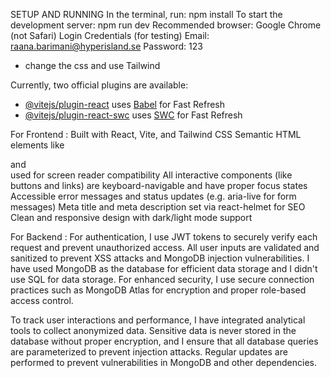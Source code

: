 SETUP AND RUNNING
In the terminal, run: npm install
To start the development server: npm run dev
Recommended browser: Google Chrome (not Safari)
Login Credentials (for testing)
Email: raana.barimani@hyperisland.se
Password: 123

- change the css and use Tailwind

Currently, two official plugins are available:

- [@vitejs/plugin-react](https://github.com/vitejs/vite-plugin-react/blob/main/packages/plugin-react/README.md) uses [Babel](https://babeljs.io/) for Fast Refresh
- [@vitejs/plugin-react-swc](https://github.com/vitejs/vite-plugin-react-swc) uses [SWC](https://swc.rs/) for Fast Refresh

For Frontend :
Built with React, Vite, and Tailwind CSS
Semantic HTML elements like <main> and <section> used for screen reader compatibility
All interactive components (like buttons and links) are keyboard-navigable and have proper focus states
Accessible error messages and status updates (e.g. aria-live for form messages)
Meta title and meta description set via react-helmet for SEO
Clean and responsive design with dark/light mode support

For Backend :
For authentication, I use JWT tokens to securely verify each request and prevent unauthorized access. All user inputs are validated and sanitized to prevent XSS attacks and MongoDB injection vulnerabilities. I have used MongoDB as the database for efficient data storage and I didn't use SQL for data storage. For enhanced security, I use secure connection practices such as MongoDB Atlas for encryption and proper role-based access control.

To track user interactions and performance, I have integrated analytical tools to collect anonymized data. Sensitive data is never stored in the database without proper encryption, and I ensure that all database queries are parameterized to prevent injection attacks. Regular updates are performed to prevent vulnerabilities in MongoDB and other dependencies.
